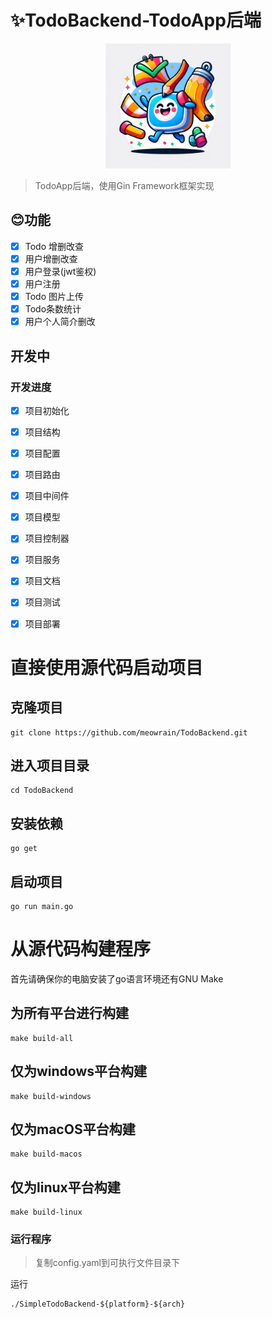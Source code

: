 # ✨TodoBackend-TodoApp后端

<center>
<img src="docs/logo.png" width="200" height="200">
</center>


> TodoApp后端，使用Gin Framework框架实现

## 😊功能

- [x] Todo 增删改查
- [x] 用户增删改查
- [x] 用户登录(jwt鉴权)
- [x] 用户注册
- [x] Todo 图片上传
- [x] Todo条数统计
- [x] 用户个人简介删改

## 开发中

### 开发进度
 
- [x] 项目初始化
- [x] 项目结构
- [x] 项目配置
- [x] 项目路由
- [x] 项目中间件
- [x] 项目模型
- [x] 项目控制器
- [x] 项目服务
- [x] 项目文档
- [x] 项目测试
- [x] 项目部署


# 直接使用源代码启动项目

## 克隆项目

```shell
git clone https://github.com/meowrain/TodoBackend.git
```

## 进入项目目录

```shell
cd TodoBackend
```

## 安装依赖

```shell
go get
```
## 启动项目

```shell
go run main.go
```


# 从源代码构建程序

首先请确保你的电脑安装了go语言环境还有GNU Make

## 为所有平台进行构建

```shell
make build-all
```

## 仅为windows平台构建

```shell
make build-windows
```

## 仅为macOS平台构建

```shell
make build-macos
```

## 仅为linux平台构建

```shell
make build-linux
```

### 运行程序

> 复制config.yaml到可执行文件目录下

运行
```shell
./SimpleTodoBackend-${platform}-${arch}
```
